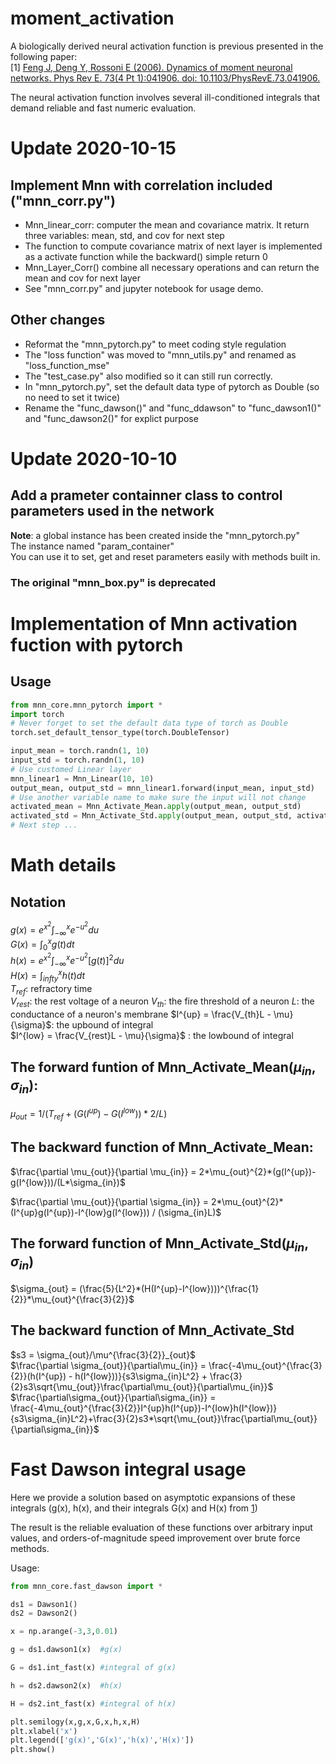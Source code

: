 # moment_activation

A biologically derived neural activation function is previous presented in the following paper:   
[1] [Feng J, Deng Y, Rossoni E (2006). Dynamics of moment neuronal networks. Phys Rev E. 73(4 Pt 1):041906. doi: 10.1103/PhysRevE.73.041906.](https://www.researchgate.net/publication/7069579_Dynamics_of_moment_neuronal_networks)

The neural activation function involves several ill-conditioned integrals that demand reliable and fast numeric evaluation. 
# Update 2020-10-15
## Implement Mnn with correlation included ("mnn_corr.py")
* Mnn_linear_corr: computer the mean and covariance matrix. It return three variables: mean, std, and cov for next step
* The function to compute covariance matrix of next layer is implemented as a activate function while the backward() simple return 0
* Mnn_Layer_Corr() combine all necessary operations and can return the mean and cov for next layer
* See "mnn_corr.py" and jupyter notebook for usage demo. 

## Other changes
   * Reformat the  "mnn_pytorch.py" to meet coding style regulation
   * The "loss function" was moved to "mnn_utils.py" and renamed as "loss_function_mse"
   * The "test_case.py" also modified so it can still run correctly.
   * In "mnn_pytorch.py", set the default data type of pytorch as Double (so no need to set it twice)
   * Rename the "func_dawson()" and "func_ddawson" to "func_dawson1()" and "func_dawson2()" for explict purpose


# Update 2020-10-10
## Add a prameter containner class to control parameters used in the network
**Note**: a global instance has been created inside the "mnn_pytorch.py"  
The instance named "param_container"   
You can use it to set, get and reset parameters easily with methods built in.  

### The original "mnn_box.py" is deprecated

# Implementation of Mnn activation fuction with pytorch  
## Usage

```python
from mnn_core.mnn_pytorch import *
import torch
# Never forget to set the default data type of torch as Double
torch.set_default_tensor_type(torch.DoubleTensor)

input_mean = torch.randn(1, 10)
input_std = torch.randn(1, 10)
# Use customed Linear layer
mnn_linear1 = Mnn_Linear(10, 10)
output_mean, output_std = mnn_linear1.forward(input_mean, input_std)
# Use another variable name to make sure the input will not change
activated_mean = Mnn_Activate_Mean.apply(output_mean, output_std)
activated_std = Mnn_Activate_Std.apply(output_mean, output_std, activated_mean)
# Next step ...
```
# Math details
## Notation 
$g(x) = e^{x^2}\int^{x}_{-\infty}e^{-u^2}du$  
$G(x) = \int^{x}_{0}g(t)dt$  
$h(x) = e^{x^2}\int^{x}_{-\infty}e^{-u^2}[g(t)]^2du$  
$H(x) = \int^{x}_{infty}h(t)dt$  
$T_{ref}$: refractory time  
$V_{rest}$: the rest voltage of a neuron
$V_{th}$: the fire threshold of a neuron
$L$: the conductance of a neuron's membrane
$I^{up} = \frac{V_{th}L - \mu}{\sigma}$: the upbound of integral  
$I^{low} = \frac{V_{rest}L - \mu}{\sigma}$ : the lowbound of integral  


## The forward funtion of Mnn_Activate_Mean($\mu_{in}, \sigma_{in}$):

$\mu_{out} = 1/(T_{ref}+(G(I^{up})-G(I^{low}))*2/L)$

## The backward function of Mnn_Activate_Mean:

$\frac{\partial \mu_{out}}{\partial \mu_{in}} = 2*\mu_{out}^{2}*(g(I^{up})-g(I^{low}))/(L*\sigma_{in})$

$\frac{\partial \mu_{out}}{\partial \sigma_{in}} = 2*\mu_{out}^{2}*(I^{up}g(I^{up})-I^{low}g(I^{low})) / (\sigma_{in}L)$

## The forward function of Mnn_Activate_Std($\mu_{in}, \sigma_{in}$)

$\sigma_{out} = (\frac{5}{L^2}*(H(I^{up}-I^{low})))^{\frac{1}{2}}*\mu_{out}^{\frac{3}{2}}$ 

## The backward function of Mnn_Activate_Std

$s3 = \sigma_{out}/\mu^{\frac{3}{2}}_{out}$  
$\frac{\partial \sigma_{out}}{\partial\mu_{in}} = \frac{-4\mu_{out}^{\frac{3}{2}}(h(I^{up}) - h(I^{low}))}{s3\sigma_{in}L^2} + \frac{3}{2}s3\sqrt{\mu_{out}}\frac{\partial\mu_{out}}{\partial\mu_{in}}$  
$\frac{\partial\sigma_{out}}{\partial\sigma_{in}} = \frac{-4\mu_{out}^{\frac{3}{2}}I^{up}h(I^{up})-I^{low}h(I^{low})}{s3\sigma_{in}L^2}+\frac{3}{2}s3*\sqrt{\mu_{out}}\frac{\partial\mu_{out}}{\partial\sigma_{in}}$

# Fast Dawson integral usage
Here we provide a solution based on asymptotic expansions of these integrals (g(x), h(x), and their integrals G(x) and H(x) from [1](https://www.researchgate.net/publication/7069579_Dynamics_of_moment_neuronal_networks))

The result is the reliable evaluation of these functions over arbitrary input values, and orders-of-magnitude speed improvement over brute force methods.

Usage:

```Python
from mnn_core.fast_dawson import *

ds1 = Dawson1()
ds2 = Dawson2()

x = np.arange(-3,3,0.01)

g = ds1.dawson1(x)  #g(x)

G = ds1.int_fast(x) #integral of g(x)

h = ds2.dawson2(x)	#h(x)

H = ds2.int_fast(x) #integral of h(x)

plt.semilogy(x,g,x,G,x,h,x,H)
plt.xlabel('x')
plt.legend(['g(x)','G(x)','h(x)','H(x)'])
plt.show()
```
